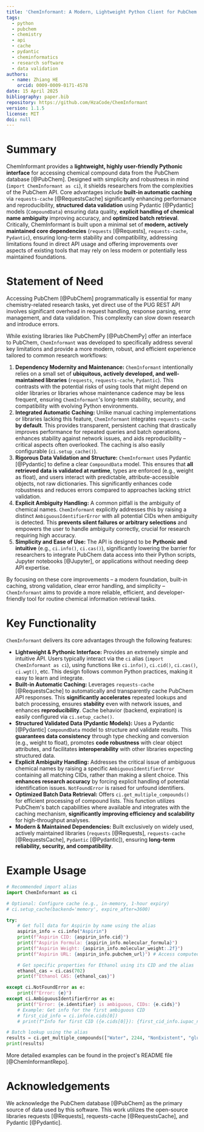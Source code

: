 ```yaml
---
title: 'ChemInformant: A Modern, Lightweight Python Client for PubChem with Robust Caching and Validation'
tags:
  - python
  - pubchem
  - chemistry
  - api
  - cache
  - pydantic
  - cheminformatics
  - research software
  - data validation
authors:
  - name: Zhiang HE
    orcid: 0009-0009-0171-4578
date: 15 April 2025 
bibliography: paper.bib 
repository: https://github.com/HzaCode/ChemInformant 
version: 1.1.5 
license: MIT 
doi: null 
---
```


# Summary

ChemInformant provides a **lightweight, highly user-friendly Pythonic interface** for accessing chemical compound data from the PubChem database [@PubChem]. Designed with simplicity and robustness in mind (`import ChemInformant as ci`), it shields researchers from the complexities of the PubChem API. Core advantages include **built-in automatic caching** via `requests-cache` [@RequestsCache] significantly enhancing performance and reproducibility, **structured data validation** using Pydantic [@Pydantic] models (`CompoundData`) ensuring data quality, **explicit handling of chemical name ambiguity** improving accuracy, and **optimized batch retrieval**. Critically, ChemInformant is built upon a minimal set of **modern, actively maintained core dependencies** (`requests` [@Requests], `requests-cache`, `Pydantic`), ensuring long-term stability and compatibility, addressing limitations found in direct API usage and offering improvements over aspects of existing tools that may rely on less modern or potentially less maintained foundations.

# Statement of Need

Accessing PubChem [@PubChem] programmatically is essential for many chemistry-related research tasks, yet direct use of the PUG REST API involves significant overhead in request handling, response parsing, error management, and data validation. This complexity can slow down research and introduce errors.

While existing libraries like PubChemPy [@PubChemPy] offer an interface to PubChem, `ChemInformant` was developed to specifically address several key limitations and provide a more modern, robust, and efficient experience tailored to common research workflows:

1.  **Dependency Modernity and Maintenance:** `ChemInformant` intentionally relies on a small set of **ubiquitous, actively developed, and well-maintained libraries** (`requests`, `requests-cache`, `Pydantic`). This contrasts with the potential risks of using tools that might depend on older libraries or libraries whose maintenance cadence may be less frequent, ensuring `ChemInformant`'s long-term stability, security, and compatibility with evolving Python environments.
2.  **Integrated Automatic Caching:** Unlike manual caching implementations or libraries lacking this feature, `ChemInformant` integrates `requests-cache` **by default**. This provides transparent, persistent caching that drastically improves performance for repeated queries and batch operations, enhances stability against network issues, and aids reproducibility – critical aspects often overlooked. The caching is also easily configurable (`ci.setup_cache()`).
3.  **Rigorous Data Validation and Structure:** `ChemInformant` uses Pydantic [@Pydantic] to define a clear `CompoundData` model. This ensures that **all retrieved data is validated at runtime**, types are enforced (e.g., weight as float), and users interact with predictable, attribute-accessible objects, not raw dictionaries. This significantly enhances code robustness and reduces errors compared to approaches lacking strict validation.
4.  **Explicit Ambiguity Handling:** A common pitfall is the ambiguity of chemical names. `ChemInformant` explicitly addresses this by raising a distinct `AmbiguousIdentifierError` with all potential CIDs when ambiguity is detected. This **prevents silent failures or arbitrary selections** and empowers the user to handle ambiguity correctly, crucial for research requiring high accuracy.
5.  **Simplicity and Ease of Use:** The API is designed to be **Pythonic and intuitive** (e.g., `ci.info()`, `ci.cas()`), significantly lowering the barrier for researchers to integrate PubChem data access into their Python scripts, Jupyter notebooks [@Jupyter], or applications without needing deep API expertise.

By focusing on these core improvements – a modern foundation, built-in caching, strong validation, clear error handling, and simplicity – `ChemInformant` aims to provide a more reliable, efficient, and developer-friendly tool for routine chemical information retrieval tasks.

# Key Functionality

`ChemInformant` delivers its core advantages through the following features:

*   **Lightweight & Pythonic Interface:** Provides an extremely simple and intuitive API. Users typically interact via the `ci` alias (`import ChemInformant as ci`), using functions like `ci.info()`, `ci.cid()`, `ci.cas()`, `ci.wgt()`, etc. This design follows common Python practices, making it easy to learn and integrate.
*   **Built-in Automatic Caching:** Leverages `requests-cache` [@RequestsCache] to automatically and transparently cache PubChem API responses. This **significantly accelerates** repeated lookups and batch processing, ensures **stability** even with network issues, and enhances **reproducibility**. Cache behavior (backend, expiration) is easily configured via `ci.setup_cache()`.
*   **Structured Validated Data (Pydantic Models):** Uses a Pydantic [@Pydantic] `CompoundData` model to structure and validate results. This **guarantees data consistency** through type checking and conversion (e.g., weight to float), promotes **code robustness** with clear object attributes, and facilitates **interoperability** with other libraries expecting structured data.
*   **Explicit Ambiguity Handling:** Addresses the critical issue of ambiguous chemical names by raising a specific `AmbiguousIdentifierError` containing all matching CIDs, rather than making a silent choice. This **enhances research accuracy** by forcing explicit handling of potential identification issues. `NotFoundError` is raised for unfound identifiers.
*   **Optimized Batch Data Retrieval:** Offers `ci.get_multiple_compounds()` for efficient processing of compound lists. This function utilizes PubChem's batch capabilities where available and integrates with the caching mechanism, **significantly improving efficiency and scalability** for high-throughput analyses.
*   **Modern & Maintained Dependencies:** Built exclusively on widely used, actively maintained libraries (`requests` [@Requests], `requests-cache` [@RequestsCache], `Pydantic` [@Pydantic]), ensuring **long-term reliability, security, and compatibility**.

# Example Usage

```python
# Recommended import alias
import ChemInformant as ci

# Optional: Configure cache (e.g., in-memory, 1-hour expiry)
# ci.setup_cache(backend='memory', expire_after=3600)

try:
    # Get full data for Aspirin by name using the alias
    aspirin_info = ci.info("Aspirin")
    print(f"Aspirin CID: {aspirin_info.cid}")
    print(f"Aspirin Formula: {aspirin_info.molecular_formula}")
    print(f"Aspirin Weight: {aspirin_info.molecular_weight:.2f}")
    print(f"Aspirin URL: {aspirin_info.pubchem_url}") # Access computed field

    # Get specific properties for Ethanol using its CID and the alias
    ethanol_cas = ci.cas(702)
    print(f"Ethanol CAS: {ethanol_cas}")

except ci.NotFoundError as e:
    print(f"Error: {e}")
except ci.AmbiguousIdentifierError as e:
    print(f"Error: {e.identifier} is ambiguous, CIDs: {e.cids}")
    # Example: Get info for the first ambiguous CID
    # first_cid_info = ci.info(e.cids[0])
    # print(f"Info for first CID ({e.cids[0]}): {first_cid_info.iupac_name}")

# Batch lookup using the alias
results = ci.get_multiple_compounds(["Water", 2244, "NonExistent", "glucose"]) # 'glucose' might be ambiguous
print(results)

```

More detailed examples can be found in the project's README file [@ChemInformantRepo].
# Acknowledgements
We acknowledge the PubChem database [@PubChem] as the primary source of data used by this software. This work utilizes the open-source libraries requests [@Requests], requests-cache [@RequestsCache], and Pydantic [@Pydantic].